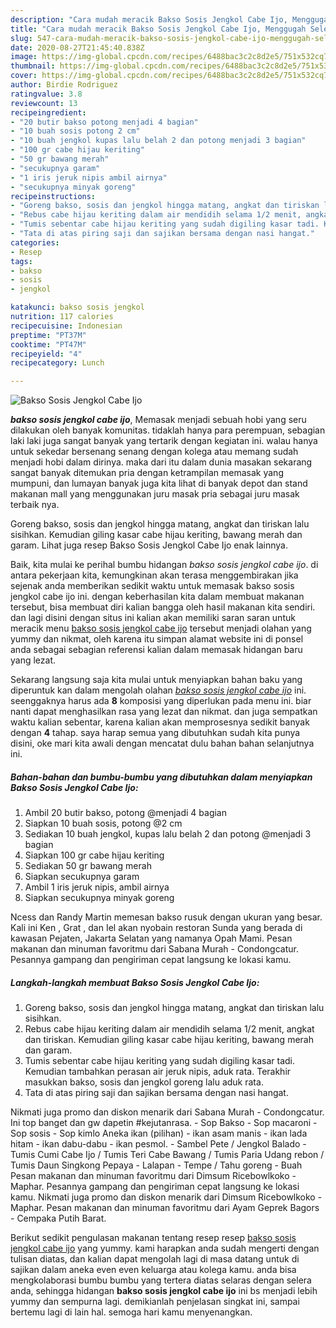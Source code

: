 ```yaml
---
description: "Cara mudah meracik Bakso Sosis Jengkol Cabe Ijo, Menggugah Selera"
title: "Cara mudah meracik Bakso Sosis Jengkol Cabe Ijo, Menggugah Selera"
slug: 547-cara-mudah-meracik-bakso-sosis-jengkol-cabe-ijo-menggugah-selera
date: 2020-08-27T21:45:40.838Z
image: https://img-global.cpcdn.com/recipes/6488bac3c2c8d2e5/751x532cq70/bakso-sosis-jengkol-cabe-ijo-foto-resep-utama.jpg
thumbnail: https://img-global.cpcdn.com/recipes/6488bac3c2c8d2e5/751x532cq70/bakso-sosis-jengkol-cabe-ijo-foto-resep-utama.jpg
cover: https://img-global.cpcdn.com/recipes/6488bac3c2c8d2e5/751x532cq70/bakso-sosis-jengkol-cabe-ijo-foto-resep-utama.jpg
author: Birdie Rodriguez
ratingvalue: 3.8
reviewcount: 13
recipeingredient:
- "20 butir bakso potong menjadi 4 bagian"
- "10 buah sosis potong 2 cm"
- "10 buah jengkol kupas lalu belah 2 dan potong menjadi 3 bagian"
- "100 gr cabe hijau keriting"
- "50 gr bawang merah"
- "secukupnya garam"
- "1 iris jeruk nipis ambil airnya"
- "secukupnya minyak goreng"
recipeinstructions:
- "Goreng bakso, sosis dan jengkol hingga matang, angkat dan tiriskan lalu sisihkan."
- "Rebus cabe hijau keriting dalam air mendidih selama 1/2 menit, angkat dan tiriskan. Kemudian giling kasar cabe hijau keriting, bawang merah dan garam."
- "Tumis sebentar cabe hijau keriting yang sudah digiling kasar tadi. Kemudian tambahkan perasan air jeruk nipis, aduk rata. Terakhir masukkan bakso, sosis dan jengkol goreng lalu aduk rata."
- "Tata di atas piring saji dan sajikan bersama dengan nasi hangat."
categories:
- Resep
tags:
- bakso
- sosis
- jengkol

katakunci: bakso sosis jengkol 
nutrition: 117 calories
recipecuisine: Indonesian
preptime: "PT37M"
cooktime: "PT47M"
recipeyield: "4"
recipecategory: Lunch

---
```



![Bakso Sosis Jengkol Cabe Ijo](https://img-global.cpcdn.com/recipes/6488bac3c2c8d2e5/751x532cq70/bakso-sosis-jengkol-cabe-ijo-foto-resep-utama.jpg)

<b><i>bakso sosis jengkol cabe ijo</i></b>, Memasak menjadi sebuah hobi yang seru dilakukan oleh banyak komunitas. tidaklah hanya para perempuan, sebagian laki laki juga sangat banyak yang tertarik dengan kegiatan ini. walau hanya untuk sekedar bersenang senang dengan kolega atau memang sudah menjadi hobi dalam dirinya. maka dari itu dalam dunia masakan sekarang sangat banyak ditemukan pria dengan ketrampilan memasak yang mumpuni, dan lumayan banyak juga kita lihat di banyak depot dan stand makanan mall yang menggunakan juru masak pria sebagai juru masak terbaik nya.

Goreng bakso, sosis dan jengkol hingga matang, angkat dan tiriskan lalu sisihkan. Kemudian giling kasar cabe hijau keriting, bawang merah dan garam. Lihat juga resep Bakso Sosis Jengkol Cabe Ijo enak lainnya.

Baik, kita mulai ke perihal bumbu hidangan <i>bakso sosis jengkol cabe ijo</i>. di antara pekerjaan kita, kemungkinan akan terasa menggembirakan jika sejenak anda memberikan sedikit waktu untuk memasak bakso sosis jengkol cabe ijo ini. dengan keberhasilan kita dalam membuat makanan tersebut, bisa membuat diri kalian bangga oleh hasil makanan kita sendiri. dan lagi disini dengan situs ini kalian akan memiliki saran saran untuk meracik menu <u>bakso sosis jengkol cabe ijo</u> tersebut menjadi olahan yang yummy dan nikmat, oleh karena itu simpan alamat website ini di ponsel anda sebagai sebagian referensi kalian dalam memasak hidangan baru yang lezat.


Sekarang langsung saja kita mulai untuk menyiapkan bahan baku yang diperuntuk kan dalam mengolah olahan <u><i>bakso sosis jengkol cabe ijo</i></u> ini. seenggaknya harus ada <b>8</b> komposisi yang diperlukan pada menu ini. biar nanti dapat menghasilkan rasa yang lezat dan nikmat. dan juga sempatkan waktu kalian sebentar, karena kalian akan memprosesnya sedikit banyak dengan <b>4</b> tahap. saya harap semua yang dibutuhkan sudah kita punya disini, oke mari kita awali dengan mencatat dulu bahan bahan selanjutnya ini.

<!--inarticleads1-->

##### Bahan-bahan dan bumbu-bumbu yang dibutuhkan dalam menyiapkan Bakso Sosis Jengkol Cabe Ijo:

1. Ambil 20 butir bakso, potong @menjadi 4 bagian
1. Siapkan 10 buah sosis, potong @2 cm
1. Sediakan 10 buah jengkol, kupas lalu belah 2 dan potong @menjadi 3 bagian
1. Siapkan 100 gr cabe hijau keriting
1. Sediakan 50 gr bawang merah
1. Siapkan secukupnya garam
1. Ambil 1 iris jeruk nipis, ambil airnya
1. Siapkan secukupnya minyak goreng


Ncess dan Randy Martin memesan bakso rusuk dengan ukuran yang besar. Kali ini Ken , Grat , dan Iel akan nyobain restoran Sunda yang berada di kawasan Pejaten, Jakarta Selatan yang namanya Opah Mami. Pesan makanan dan minuman favoritmu dari Sabana Murah - Condongcatur. Pesannya gampang dan pengiriman cepat langsung ke lokasi kamu. 

<!--inarticleads2-->

##### Langkah-langkah membuat Bakso Sosis Jengkol Cabe Ijo:

1. Goreng bakso, sosis dan jengkol hingga matang, angkat dan tiriskan lalu sisihkan.
1. Rebus cabe hijau keriting dalam air mendidih selama 1/2 menit, angkat dan tiriskan. Kemudian giling kasar cabe hijau keriting, bawang merah dan garam.
1. Tumis sebentar cabe hijau keriting yang sudah digiling kasar tadi. Kemudian tambahkan perasan air jeruk nipis, aduk rata. Terakhir masukkan bakso, sosis dan jengkol goreng lalu aduk rata.
1. Tata di atas piring saji dan sajikan bersama dengan nasi hangat.


Nikmati juga promo dan diskon menarik dari Sabana Murah - Condongcatur. Ini top banget dan gw dapetin #kejutanrasa. - Sop Bakso - Sop macaroni - Sop sosis - Sop kimlo Aneka ikan (pilihan) - ikan asam manis - ikan lada hitam - ikan dabu-dabu - ikan pesmol. - Sambel Pete / Jengkol Balado - Tumis Cumi Cabe Ijo / Tumis Teri Cabe Bawang / Tumis Paria Udang rebon / Tumis Daun Singkong Pepaya - Lalapan - Tempe / Tahu goreng - Buah Pesan makanan dan minuman favoritmu dari Dimsum Ricebowlkoko - Maphar. Pesannya gampang dan pengiriman cepat langsung ke lokasi kamu. Nikmati juga promo dan diskon menarik dari Dimsum Ricebowlkoko - Maphar. Pesan makanan dan minuman favoritmu dari Ayam Geprek Bagors - Cempaka Putih Barat. 

Berikut sedikit pengulasan makanan tentang resep resep <u>bakso sosis jengkol cabe ijo</u> yang yummy. kami harapkan anda sudah mengerti dengan tulisan diatas, dan kalian dapat mengolah lagi di masa datang untuk di sajikan dalam aneka even even keluarga atau kolega kamu. anda bisa mengkolaborasi bumbu bumbu yang tertera diatas selaras dengan selera anda, sehingga hidangan <b>bakso sosis jengkol cabe ijo</b> ini bs menjadi lebih yummy dan sempurna lagi. demikianlah penjelasan singkat ini, sampai bertemu lagi di lain hal. semoga hari kamu menyenangkan.
